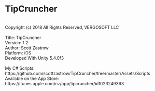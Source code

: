 # TipCruncher<br/>
<br/>
Copyright (c) 2018 All Rights Reserved, VERGOSOFT LLC<br/>
<br/>
Title: TipCruncher<br/>
Version: 1.2<br/>
Author: Scott Zastrow<br/>
Platform: iOS<br/>
Developed With Unity 5.4.0f3<br/>
<br/>
My C# Scripts: https://github.com/scottzastrow/TipCruncher/tree/master/Assets/Scripts
<br/>
Available on the App Store: https://itunes.apple.com/nz/app/tipcruncher/id1023249363